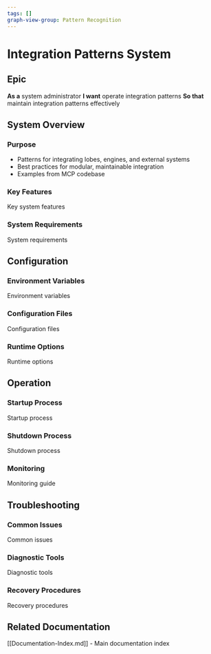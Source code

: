 ```yaml
---
tags: []
graph-view-group: Pattern Recognition
---
```


# Integration Patterns System

## Epic
**As a** system administrator
**I want** operate integration patterns
**So that** maintain integration patterns effectively

## System Overview

### Purpose
- Patterns for integrating lobes, engines, and external systems
- Best practices for modular, maintainable integration
- Examples from MCP codebase

### Key Features
Key system features

### System Requirements
System requirements

## Configuration

### Environment Variables
Environment variables

### Configuration Files
Configuration files

### Runtime Options
Runtime options

## Operation

### Startup Process
Startup process

### Shutdown Process
Shutdown process

### Monitoring
Monitoring guide

## Troubleshooting

### Common Issues
Common issues

### Diagnostic Tools
Diagnostic tools

### Recovery Procedures
Recovery procedures

## Related Documentation
[[Documentation-Index.md]] - Main documentation index
